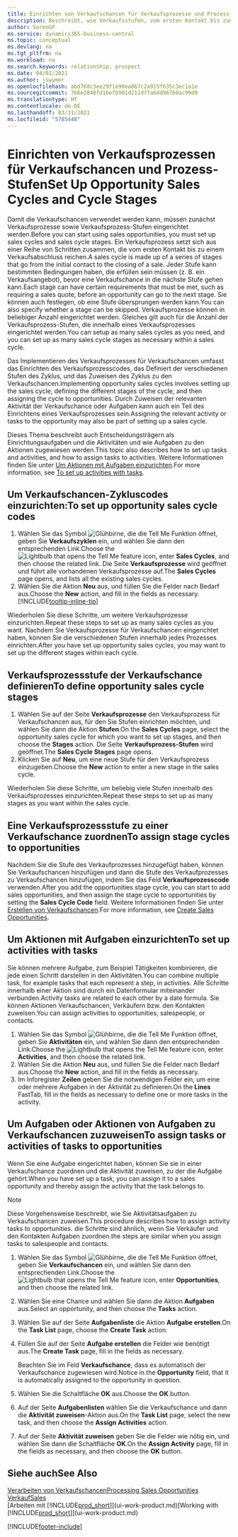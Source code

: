```yaml
---
title: Einrichten von Verkaufschancen für Verkaufsprozesse und Prozess-Stufen| Microsoft Docs
description: Beschreibt, wie Verkaufsstufen, vom ersten Kontakt bis zum Schließen definiert, einen Verkaufsprozess erstellt und diesen zu Verkaufschancen in Business Central zuweist.
author: SorenGP
ms.service: dynamics365-business-central
ms.topic: conceptual
ms.devlang: na
ms.tgt_pltfrm: na
ms.workload: na
ms.search.keywords: relationship, prospect
ms.date: 04/01/2021
ms.author: jswymer
ms.openlocfilehash: abd76dc3ee29f1e90ea067c2a915f635c3ec1a1e
ms.sourcegitcommit: 766e2840fd16efb901d211d7fa64d96766ac99d9
ms.translationtype: HT
ms.contentlocale: de-DE
ms.lasthandoff: 03/31/2021
ms.locfileid: "5785448"
---
```

# <a name="set-up-opportunity-sales-cycles-and-cycle-stages"></a><span data-ttu-id="02e1a-103">Einrichten von Verkaufsprozessen für Verkaufschancen und Prozess-Stufen</span><span class="sxs-lookup"><span data-stu-id="02e1a-103">Set Up Opportunity Sales Cycles and Cycle Stages</span></span>
<span data-ttu-id="02e1a-104">Damit die Verkaufschancen verwendet werden kann, müssen zunächst Verkaufsprozesse sowie Verkaufsprozess-Stufen eingerichtet werden.</span><span class="sxs-lookup"><span data-stu-id="02e1a-104">Before you can start using sales opportunities, you must set up sales cycles and sales cycle stages.</span></span> <span data-ttu-id="02e1a-105">Ein Verkaufsprozess setzt sich aus einer Reihe von Schritten zusammen, die vom ersten Kontakt bis zu einem Verkaufsabschluss reichen.</span><span class="sxs-lookup"><span data-stu-id="02e1a-105">A sales cycle is made up of a series of stages that go from the initial contact to the closing of a sale.</span></span> <span data-ttu-id="02e1a-106">Jeder Stufe kann bestimmten Bedingungen haben, die erfüllen sein müssen (z. B. ein Verkaufsangebot), bevor eine Verkaufschance in die nächste Stufe gehen kann.</span><span class="sxs-lookup"><span data-stu-id="02e1a-106">Each stage can have certain requirements that must be met, such as requiring a sales quote, before an opportunity can go to the next stage.</span></span> <span data-ttu-id="02e1a-107">Sie können auch festlegen, ob eine Stufe übersprungen werden kann.</span><span class="sxs-lookup"><span data-stu-id="02e1a-107">You can also specify whether a stage can be skipped.</span></span> <span data-ttu-id="02e1a-108">Verkaufsprozesse können in beliebiger Anzahl eingerichtet werden. Gleiches gilt auch für die Anzahl der Verkaufsprozess-Stufen, die innerhalb eines Verkaufsprozesses eingerichtet werden.</span><span class="sxs-lookup"><span data-stu-id="02e1a-108">You can setup as many sales cycles as you need, and you can set up as many sales cycle stages as necessary within a sales cycle.</span></span>

<span data-ttu-id="02e1a-109">Das Implementieren des Verkaufsprozesses für Verkaufschancen umfasst das Einrichten des Verkaufsprozesscodes, das Definiert der verschiedenen Stufen des Zyklus, und das Zuweisen des Zyklus zu den Verkaufschancen.</span><span class="sxs-lookup"><span data-stu-id="02e1a-109">Implementing opportunity sales cycles involves setting up the sales cycle, defining the different stages of the cycle, and then assigning the cycle to opportunities.</span></span> <span data-ttu-id="02e1a-110">Durch Zuweisen der relevanten Aktivität der Verkaufschance oder Aufgaben kann auch ein Teil des Einrichtens eines Verkaufsprozesses sein.</span><span class="sxs-lookup"><span data-stu-id="02e1a-110">Assigning the relevant activity or tasks to the opportunity may also be part of setting up a sales cycle.</span></span>

<span data-ttu-id="02e1a-111">Dieses Thema beschreibt auch Entscheidungsträgern als Einrichtungsaufgaben und die Aktivitäten und wie Aufgaben zu den Aktionen zugewiesen werden.</span><span class="sxs-lookup"><span data-stu-id="02e1a-111">This topic also describes how to set up tasks and activities, and how to assign tasks to activities.</span></span> <span data-ttu-id="02e1a-112">Weitere Informationen finden Sie unter [Um Aktionen mit Aufgaben einzurichten](marketing-how-setup-opportunity-sales-cycles-stages.md#to-set-up-activities-with-tasks).</span><span class="sxs-lookup"><span data-stu-id="02e1a-112">For more information, see [To set up activities with tasks](marketing-how-setup-opportunity-sales-cycles-stages.md#to-set-up-activities-with-tasks).</span></span>

## <a name="to-set-up-opportunity-sales-cycle-codes"></a><span data-ttu-id="02e1a-113">Um Verkaufschancen-Zykluscodes einzurichten:</span><span class="sxs-lookup"><span data-stu-id="02e1a-113">To set up opportunity sales cycle codes</span></span>
1. <span data-ttu-id="02e1a-114">Wählen Sie das Symbol ![Glühbirne, die die Tell Me Funktion öffnet](media/ui-search/search_small.png "Was möchten Sie tun?"), geben Sie **Verkaufszyklen** ein, und wählen Sie dann den entsprechenden Link.</span><span class="sxs-lookup"><span data-stu-id="02e1a-114">Choose the ![Lightbulb that opens the Tell Me feature](media/ui-search/search_small.png "Tell me what you want to do") icon, enter **Sales Cycles**, and then choose the related link.</span></span> <span data-ttu-id="02e1a-115">Die Seite **Verkaufsprozesse** wird geöffnet und führt alle vorhandenen Verkaufsprozesse auf.</span><span class="sxs-lookup"><span data-stu-id="02e1a-115">The **Sales Cycles** page opens, and lists all the existing sales cycles.</span></span>
2. <span data-ttu-id="02e1a-116">Wählen Sie die Aktion **Neu** aus, und füllen Sie die Felder nach Bedarf aus.</span><span class="sxs-lookup"><span data-stu-id="02e1a-116">Choose the **New** action, and fill in the fields as necessary.</span></span> [!INCLUDE[tooltip-inline-tip](includes/tooltip-inline-tip_md.md)]

<span data-ttu-id="02e1a-117">Wiederholen Sie diese Schritte, um weitere Verkaufsprozesse einzurichten.</span><span class="sxs-lookup"><span data-stu-id="02e1a-117">Repeat these steps to set up as many sales cycles as you want.</span></span> <span data-ttu-id="02e1a-118">Nachdem Sie Verkaufsprozesse für Verkaufschancen eingerichtet haben, können Sie die verschiedenen Stufen innerhalb jedes Prozesses einrichten.</span><span class="sxs-lookup"><span data-stu-id="02e1a-118">After you have set up opportunity sales cycles, you may want to set up the different stages within each cycle.</span></span>

## <a name="to-define-opportunity-sales-cycle-stages"></a><span data-ttu-id="02e1a-119">Verkaufsprozessstufe der Verkaufschance definieren</span><span class="sxs-lookup"><span data-stu-id="02e1a-119">To define opportunity sales cycle stages</span></span>
1. <span data-ttu-id="02e1a-120">Wählen Sie auf der Seite **Verkaufsprozesse** den Verkaufsprozess für Verkaufschancen aus, für den Sie Stufen einrichten möchten, und wählen Sie dann die Aktion **Stufen**.</span><span class="sxs-lookup"><span data-stu-id="02e1a-120">On the **Sales Cycles** page, select the opportunity sales cycle for which you want to set up stages, and then choose the **Stages** action.</span></span> <span data-ttu-id="02e1a-121">Die Seite **Verkaufsprozess-Stufen** wird geöffnet.</span><span class="sxs-lookup"><span data-stu-id="02e1a-121">The **Sales Cycle Stages** page opens.</span></span>
2. <span data-ttu-id="02e1a-122">Klicken Sie auf **Neu**, um eine neue Stufe für den Verkaufsprozess einzugeben.</span><span class="sxs-lookup"><span data-stu-id="02e1a-122">Choose the **New** action to enter a new stage in the sales cycle.</span></span>

<span data-ttu-id="02e1a-123">Wiederholen Sie diese Schritte, um beliebig viele Stufen innerhalb des Verkaufsprozesses einzurichten.</span><span class="sxs-lookup"><span data-stu-id="02e1a-123">Repeat these steps to set up as many stages as you want within the sales cycle.</span></span>

## <a name="to-assign-stage-cycles-to-opportunities"></a><span data-ttu-id="02e1a-124">Eine Verkaufsprozessstufe zu einer Verkaufschance zuordnen</span><span class="sxs-lookup"><span data-stu-id="02e1a-124">To assign stage cycles to opportunities</span></span>
<span data-ttu-id="02e1a-125">Nachdem Sie die Stufe des Verkaufprozesses hinzugefügt haben, können Sie Verkaufschancen hinzufügen und dann die Stufe des Verkaufprozesses zu Verkaufschancen hinzufügen, indem Sie das Feld **Verkaufsprozesscode** verwenden.</span><span class="sxs-lookup"><span data-stu-id="02e1a-125">After you add the opportunities stage cycle, you can start to add sales opportunities, and then assign the stage cycle to opportunities by setting the **Sales Cycle Code** field.</span></span> <span data-ttu-id="02e1a-126">Weitere Informationen finden Sie unter [Erstellen von Verkaufschancen](marketing-how-create-opportunities.md).</span><span class="sxs-lookup"><span data-stu-id="02e1a-126">For more information, see [Create Sales Opportunities](marketing-how-create-opportunities.md).</span></span>

## <a name="to-set-up-activities-with-tasks"></a><span data-ttu-id="02e1a-127">Um Aktionen mit Aufgaben einzurichten</span><span class="sxs-lookup"><span data-stu-id="02e1a-127">To set up activities with tasks</span></span>
<span data-ttu-id="02e1a-128">Sie können mehrere Aufgabe, zum Beispiel Tätigkeiten kombinieren, die jede einen Schritt darstellen in den Aktivitäten.</span><span class="sxs-lookup"><span data-stu-id="02e1a-128">You can combine multiple task, for example tasks that each represent a step, in activities.</span></span> <span data-ttu-id="02e1a-129">Alle Schritte innerhalb einer Aktion sind durch ein Datenformular miteinander verbunden.</span><span class="sxs-lookup"><span data-stu-id="02e1a-129">Activity tasks are related to each other by a date formula.</span></span> <span data-ttu-id="02e1a-130">Sie können Aktionen Verkaufschancen, Verkäufern bzw. den Kontakten zuweisen.</span><span class="sxs-lookup"><span data-stu-id="02e1a-130">You can assign activities to opportunities, salespeople, or contacts.</span></span>

1. <span data-ttu-id="02e1a-131">Wählen Sie das Symbol ![Glühbirne, die die Tell Me Funktion öffnet](media/ui-search/search_small.png "Was möchten Sie tun?"), geben Sie **Aktivitäten** ein, und wählen Sie dann den entsprechenden Link.</span><span class="sxs-lookup"><span data-stu-id="02e1a-131">Choose the ![Lightbulb that opens the Tell Me feature](media/ui-search/search_small.png "Tell me what you want to do") icon, enter **Activities**, and then choose the related link.</span></span>
2. <span data-ttu-id="02e1a-132">Wählen Sie die Aktion **Neu** aus, und füllen Sie die Felder nach Bedarf aus.</span><span class="sxs-lookup"><span data-stu-id="02e1a-132">Choose the **New** action, and fill in the fields as necessary.</span></span>
3. <span data-ttu-id="02e1a-133">Im Inforegister **Zeilen** geben Sie die notwendigen Felder ein, um eine oder mehrere Aufgaben in der Aktivität zu definieren.</span><span class="sxs-lookup"><span data-stu-id="02e1a-133">On the **Lines** FastTab, fill in the fields as necessary to define one or more tasks in the activity.</span></span>

## <a name="to-assign-tasks-or-activities-of-tasks-to-opportunities"></a><span data-ttu-id="02e1a-134">Um Aufgaben oder Aktionen von Aufgaben zu Verkaufschancen zuzuweisen</span><span class="sxs-lookup"><span data-stu-id="02e1a-134">To assign tasks or activities of tasks to opportunities</span></span>
<span data-ttu-id="02e1a-135">Wenn Sie eine Aufgabe eingerichtet haben, können Sie sie in einer Verkaufschance zuordnen und die Aktivität zuweisen, zu der die Aufgabe gehört.</span><span class="sxs-lookup"><span data-stu-id="02e1a-135">When you have set up a task, you can assign it to a sales opportunity and thereby assign the activity that the task belongs to.</span></span>

> [!NOTE]  
>   <span data-ttu-id="02e1a-136">Diese Vorgehensweise beschreibt, wie Sie Aktivitätsaufgaben zu Verkaufschancen zuweisen.</span><span class="sxs-lookup"><span data-stu-id="02e1a-136">This procedure describes how to assign activity tasks to opportunities.</span></span> <span data-ttu-id="02e1a-137">die Schritte sind ähnlich, wenn Sie Verkäufer und den Kontakten Aufgaben zuordnen.</span><span class="sxs-lookup"><span data-stu-id="02e1a-137">the steps are similar when you assign tasks to salespeople and contacts.</span></span>

1. <span data-ttu-id="02e1a-138">Wählen Sie das Symbol ![Glühbirne, die die Tell Me Funktion öffnet](media/ui-search/search_small.png "Was möchten Sie tun?"), geben Sie **Verkaufschancen** ein, und wählen Sie dann den entsprechenden Link.</span><span class="sxs-lookup"><span data-stu-id="02e1a-138">Choose the ![Lightbulb that opens the Tell Me feature](media/ui-search/search_small.png "Tell me what you want to do") icon, enter **Opportunities**, and then choose the related link.</span></span>
2. <span data-ttu-id="02e1a-139">Wählen Sie eine Chance und wählen Sie dann die Aktion **Aufgaben** aus.</span><span class="sxs-lookup"><span data-stu-id="02e1a-139">Select an opportunity, and then choose the **Tasks** action.</span></span>
3. <span data-ttu-id="02e1a-140">Wählen Sie auf der Seite **Aufgabenliste** die Aktion **Aufgabe erstellen**.</span><span class="sxs-lookup"><span data-stu-id="02e1a-140">On the **Task List** page, choose the **Create Task** action.</span></span>
4.  <span data-ttu-id="02e1a-141">Füllen Sie auf der Seite **Aufgabe erstellen** die Felder wie benötigt aus.</span><span class="sxs-lookup"><span data-stu-id="02e1a-141">The **Create Task** page, fill in the fields as necessary.</span></span>

    <span data-ttu-id="02e1a-142">Beachten Sie im Feld **Verkaufschance**, dass es automatisch der Verkaufschance zugewiesen wird.</span><span class="sxs-lookup"><span data-stu-id="02e1a-142">Notice in the **Opportunity** field, that it is automatically assigned to the opportunity in question.</span></span>
5. <span data-ttu-id="02e1a-143">Wählen Sie die Schaltfläche **OK** aus.</span><span class="sxs-lookup"><span data-stu-id="02e1a-143">Choose the **OK** button.</span></span>
6. <span data-ttu-id="02e1a-144">Auf der Seite **Aufgabenlisten** wählen Sie die Verkaufschance und dann die **Aktivität zuweisen**-Aktion aus.</span><span class="sxs-lookup"><span data-stu-id="02e1a-144">On the **Task List** page, select the new task, and then choose the **Assign Activities** action.</span></span>
7. <span data-ttu-id="02e1a-145">Auf der Seite **Aktivität zuweisen** geben Sie die Felder wie nötig ein, und wählen Sie dann die Schaltfläche **OK**.</span><span class="sxs-lookup"><span data-stu-id="02e1a-145">On the **Assign Activity** page, fill in the fields as necessary, and then choose the **OK** button.</span></span>

## <a name="see-also"></a><span data-ttu-id="02e1a-146">Siehe auch</span><span class="sxs-lookup"><span data-stu-id="02e1a-146">See Also</span></span>
[<span data-ttu-id="02e1a-147">Verarbeiten von Verkaufschancen</span><span class="sxs-lookup"><span data-stu-id="02e1a-147">Processing Sales Opportunities</span></span>](marketing-processing-sales-opportunities.md)  
[<span data-ttu-id="02e1a-148">Verkauf</span><span class="sxs-lookup"><span data-stu-id="02e1a-148">Sales</span></span>](sales-manage-sales.md)  
<span data-ttu-id="02e1a-149">[Arbeiten mit [!INCLUDE[prod_short](includes/prod_short.md)]](ui-work-product.md)</span><span class="sxs-lookup"><span data-stu-id="02e1a-149">[Working with [!INCLUDE[prod_short](includes/prod_short.md)]](ui-work-product.md)</span></span>


[!INCLUDE[footer-include](includes/footer-banner.md)]